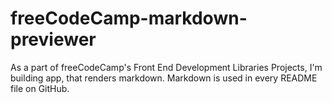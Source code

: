 # freeCodeCamp-markdown-previewer

As a part of freeCodeCamp's Front End Development Libraries Projects, I'm building app, that renders markdown. Markdown is used in every README file on GitHub.

